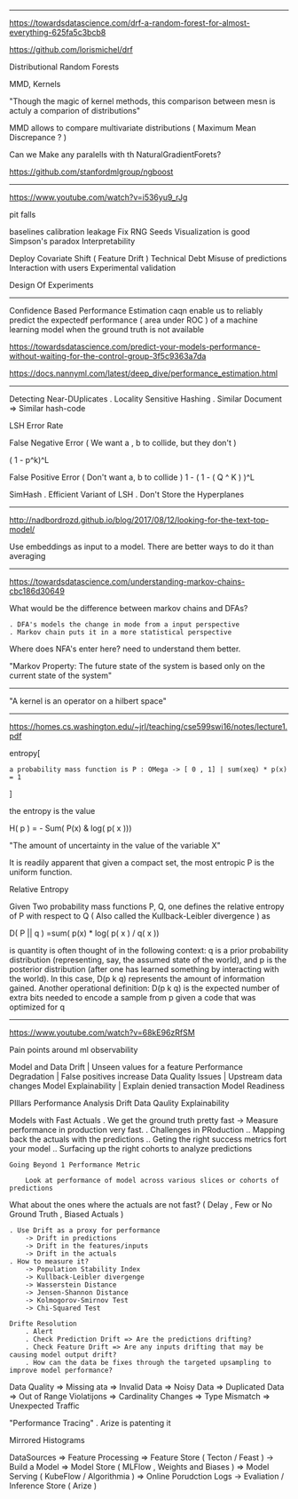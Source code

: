 ___

<https://towardsdatascience.com/drf-a-random-forest-for-almost-everything-625fa5c3bcb8>

<https://github.com/lorismichel/drf>

Distributional Random Forests

MMD, Kernels

"Though the magic of kernel methods, this comparison  between mesn is actuly a comparion of distributions"

MMD allows to compare multivariate distributions
    ( Maximum Mean Discrepance ? )

Can we Make any paralells with th NaturalGradientForets?

<https://github.com/stanfordmlgroup/ngboost>


___

<https://www.youtube.com/watch?v=i536yu9_rJg>

pit falls

baselines
calibration
leakage
Fix RNG Seeds
Visualization is good
Simpson's paradox
Interpretability

Deploy
    Covariate Shift ( Feature Drift )
    Technical Debt
    Misuse of predictions
    Interaction with users
    Experimental validation

Design Of Experiments

___


Confidence Based Performance Estimation caqn enable us to reliably predict the expectedf performance ( area under ROC ) of a machine learning model when the ground truth is not available

<https://towardsdatascience.com/predict-your-models-performance-without-waiting-for-the-control-group-3f5c9363a7da>

<https://docs.nannyml.com/latest/deep_dive/performance_estimation.html>


___


Detecting Near-DUplicates
    . Locality Sensitive Hashing
     . Similar Document => Similar hash-code

LSH Error Rate

False Negative Error ( We want a , b to collide, but they don't )

( 1 - p^k)^L

False Positive Error ( Don't want a, b to collide )
 1 - ( 1 - ( Q ^ K ) )^L

SimHash
    . Efficient Variant of LSH
    . Don't Store the Hyperplanes

___

<http://nadbordrozd.github.io/blog/2017/08/12/looking-for-the-text-top-model/>

Use embeddings as input to a model.
There are better ways to do it than averaging

___

<https://towardsdatascience.com/understanding-markov-chains-cbc186d30649>

What would be the difference between markov chains and DFAs?

    . DFA's models the change in mode from a input perspective
    . Markov chain puts it in a more statistical perspective

Where does NFA's enter here? need to understand them better.

"Markov Property:
    The future state of the system is based only on the current state of the system"

___

 "A kernel is an operator on a hilbert space"

___

<https://homes.cs.washington.edu/~jrl/teaching/cse599swi16/notes/lecture1.pdf>

entropy[

    a probability mass function is P : OMega -> [ 0 , 1] | sum(xeq) * p(x) = 1
]

the entropy is the value

H( p ) = - Sum(  P(x) & log( p( x )))

"The amount of uncertainty in the value of the variable X"

It is readily apparent that given a compact set, the most entropic P is the uniform function.

Relative Entropy

Given Two probability mass functions P, Q, one defines the relative entropy of P with respect to Q ( Also called the Kullback-Leibler divergence ) as

D( P || q ) =sum( p(x) * log( p( x ) / q( x ))

is quantity is often thought of in the following context: q is a prior probability distribution
(representing, say, the assumed state of the world), and p is the posterior distribution (after one has
learned something by interacting with the world). In this case, D(p k q) represents the amount of
information gained. Another operational definition: D(p k q) is the expected number of extra bits
needed to encode a sample from p given a code that was optimized for q



___


<https://www.youtube.com/watch?v=68kE96zRfSM>

Pain points  around ml observability

Model and Data Drift | Unseen values for a feature
Performance Degradation | False positives increase
Data Quality Issues | Upstream data changes
Model Explainability | Explain denied transaction
Model Readiness

PIllars
    Performance Analysis
    Drift
    Data Qaulity
    Explainability

Models with Fast Actuals
    . We get the ground truth pretty fast -> Measure performance in production very fast.
    . Challenges in PRoduction
        .. Mapping back the actuals with the predictions
        .. Geting the right success metrics fort your model
        .. Surfacing up the right cohorts to analyze predictions

    Going Beyond 1 Performance Metric

        Look at performance of model across various slices or cohorts of predictions

What about the ones where the actuals are not fast?
    ( Delay , Few or No Ground Truth , Biased Actuals )

    . Use Drift as a proxy for performance
        -> Drift in predictions
        -> Drift in the features/inputs
        -> Drift in the actuals
    . How to measure it?
        -> Population Stability Index
        -> Kullback-Leibler divergenge
        -> Wasserstein Distance
        -> Jensen-Shannon Distance
        -> Kolmogorov-Smirnov Test
        -> Chi-Squared Test
    
    Drifte Resolution
        . Alert 
        . Check Prediction Drift => Are the predictions drifting?
        . Check Feature Drift => Are any inputs drifting that may be causing model output drift?
        . How can the data be fixes through the targeted upsampling to improve model performance?

Data Quality
    => Missing ata
    => Invalid Data
    => Noisy Data
    => Duplicated Data
    => Out of Range Violatijons
    => Cardinality Changes
    => Type Mismatch
    => Unexpected Traffic

"Performance Tracing"
    . Arize is patenting it

Mirrored Histograms

 DataSources => Feature Processing => Feature Store ( Tecton / Feast ) -> Build a Model => Model Store ( MLFlow , Weights and Biases ) => Model Serving ( KubeFlow / Algorithmia ) => Online Porudction Logs -> Evaliation / Inference Store ( Arize )
